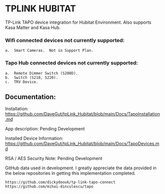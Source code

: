 # TPLINK HUBITAT
TP-Link TAPO device integration for Hubitat Environment.  Also supports Kasa Matter and Kasa Hub.

### Wifi connected devices not currently supported:
	a.	Smart Cameras.  Not in Support Plan.

### Tapo Hub connected devices not currently supported:
	a.	Remote Dimmer Switch (S200D).
 	b.	Switch (S210, S220).
  	c.	TRV Device.

## Documentation:

Installation: https://github.com/DaveGut/tpLink_Hubitat/blob/main/Docs/TapoInstallation.md

App description: Pending Development

Installed Device Information: https://github.com/DaveGut/tpLink_Hubitat/blob/main/Docs/TapoDevices.md

RSA / AES Security Note: Pending Development
 
GitHub data used in development.  I greatly appreciate the data provided in the below repositories in getting this implementation completed.

	https://github.com/dickydoouk/tp-link-tapo-connect
	https://github.com/mihai-dinculescu/tapo
 
